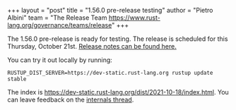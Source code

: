 +++
layout = "post"
title = "1.56.0 pre-release testing"
author = "Pietro Albini"
team = "The Release Team <https://www.rust-lang.org/governance/teams/release>"
+++

The 1.56.0 pre-release is ready for testing. The release is scheduled for this
Thursday, October 21st. [Release notes can be found here.][relnotes]

You can try it out locally by running:

```plain
RUSTUP_DIST_SERVER=https://dev-static.rust-lang.org rustup update stable
```

The index is <https://dev-static.rust-lang.org/dist/2021-10-18/index.html>. You
can leave feedback on the [internals thread][internals].

[relnotes]: https://github.com/rust-lang/rust/blob/master/RELEASES.md#version-1560-2021-10-21
[internals]: https://internals.rust-lang.org/t/rust-1-56-0-pre-release-testing/15459
